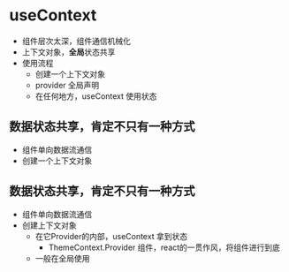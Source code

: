 # useContext

- 组件层次太深，组件通信机械化
- 上下文对象，**全局**状态共享
- 使用流程
  - 创建一个上下文对象
  - provider 全局声明
  - 在任何地方，useContext 使用状态

## 数据状态共享，肯定不只有一种方式
- 组件单向数据流通信
- 创建一个上下文对象

## 数据状态共享，肯定不只有一种方式
- 组件单向数据流通信
- 创建上下文对象
  - 在它Provider的内部，useContext 拿到状态
    - ThemeContext.Provider 组件，react的一贯作风，将组件进行到底
  - 一般在全局使用